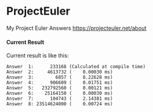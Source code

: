 # ProjectEuler
My Project Euler Answers
https://projecteuler.net/about

#### Current Result
Current result is like this:
```
Answer  1:      233168 (Calculated at compile time)
Answer  2:     4613732 (    0.00030 ms)
Answer  3:        6857 (    8.22628 ms)
Answer  4:      906609 (    0.01751 ms)
Answer  5:   232792560 (    0.00121 ms)
Answer  6:    25164150 (    0.00030 ms)
Answer  7:      104743 (    2.14381 ms)
Answer  8: 23514624000 (    0.00724 ms)
```

